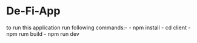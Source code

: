 # De-Fi-App
to run this application run following commands:-
       - npm install
       - cd client
       - npm rum build
       - npm run dev
